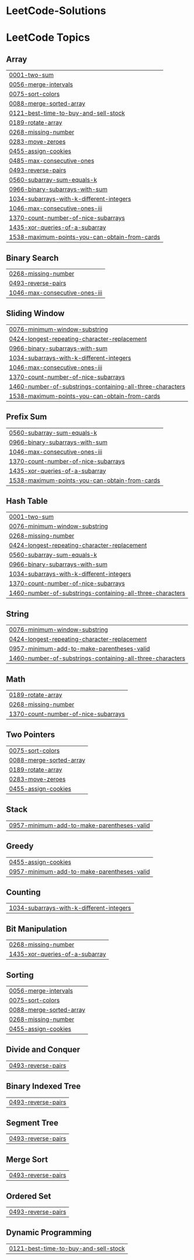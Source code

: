 # LeetCode-Solutions
<!---LeetCode Topics Start-->
# LeetCode Topics
## Array
|  |
| ------- |
| [0001-two-sum](https://github.com/someswar177/LeetCode-Solutions/tree/master/0001-two-sum) |
| [0056-merge-intervals](https://github.com/someswar177/LeetCode-Solutions/tree/master/0056-merge-intervals) |
| [0075-sort-colors](https://github.com/someswar177/LeetCode-Solutions/tree/master/0075-sort-colors) |
| [0088-merge-sorted-array](https://github.com/someswar177/LeetCode-Solutions/tree/master/0088-merge-sorted-array) |
| [0121-best-time-to-buy-and-sell-stock](https://github.com/someswar177/LeetCode-Solutions/tree/master/0121-best-time-to-buy-and-sell-stock) |
| [0189-rotate-array](https://github.com/someswar177/LeetCode-Solutions/tree/master/0189-rotate-array) |
| [0268-missing-number](https://github.com/someswar177/LeetCode-Solutions/tree/master/0268-missing-number) |
| [0283-move-zeroes](https://github.com/someswar177/LeetCode-Solutions/tree/master/0283-move-zeroes) |
| [0455-assign-cookies](https://github.com/someswar177/LeetCode-Solutions/tree/master/0455-assign-cookies) |
| [0485-max-consecutive-ones](https://github.com/someswar177/LeetCode-Solutions/tree/master/0485-max-consecutive-ones) |
| [0493-reverse-pairs](https://github.com/someswar177/LeetCode-Solutions/tree/master/0493-reverse-pairs) |
| [0560-subarray-sum-equals-k](https://github.com/someswar177/LeetCode-Solutions/tree/master/0560-subarray-sum-equals-k) |
| [0966-binary-subarrays-with-sum](https://github.com/someswar177/LeetCode-Solutions/tree/master/0966-binary-subarrays-with-sum) |
| [1034-subarrays-with-k-different-integers](https://github.com/someswar177/LeetCode-Solutions/tree/master/1034-subarrays-with-k-different-integers) |
| [1046-max-consecutive-ones-iii](https://github.com/someswar177/LeetCode-Solutions/tree/master/1046-max-consecutive-ones-iii) |
| [1370-count-number-of-nice-subarrays](https://github.com/someswar177/LeetCode-Solutions/tree/master/1370-count-number-of-nice-subarrays) |
| [1435-xor-queries-of-a-subarray](https://github.com/someswar177/LeetCode-Solutions/tree/master/1435-xor-queries-of-a-subarray) |
| [1538-maximum-points-you-can-obtain-from-cards](https://github.com/someswar177/LeetCode-Solutions/tree/master/1538-maximum-points-you-can-obtain-from-cards) |
## Binary Search
|  |
| ------- |
| [0268-missing-number](https://github.com/someswar177/LeetCode-Solutions/tree/master/0268-missing-number) |
| [0493-reverse-pairs](https://github.com/someswar177/LeetCode-Solutions/tree/master/0493-reverse-pairs) |
| [1046-max-consecutive-ones-iii](https://github.com/someswar177/LeetCode-Solutions/tree/master/1046-max-consecutive-ones-iii) |
## Sliding Window
|  |
| ------- |
| [0076-minimum-window-substring](https://github.com/someswar177/LeetCode-Solutions/tree/master/0076-minimum-window-substring) |
| [0424-longest-repeating-character-replacement](https://github.com/someswar177/LeetCode-Solutions/tree/master/0424-longest-repeating-character-replacement) |
| [0966-binary-subarrays-with-sum](https://github.com/someswar177/LeetCode-Solutions/tree/master/0966-binary-subarrays-with-sum) |
| [1034-subarrays-with-k-different-integers](https://github.com/someswar177/LeetCode-Solutions/tree/master/1034-subarrays-with-k-different-integers) |
| [1046-max-consecutive-ones-iii](https://github.com/someswar177/LeetCode-Solutions/tree/master/1046-max-consecutive-ones-iii) |
| [1370-count-number-of-nice-subarrays](https://github.com/someswar177/LeetCode-Solutions/tree/master/1370-count-number-of-nice-subarrays) |
| [1460-number-of-substrings-containing-all-three-characters](https://github.com/someswar177/LeetCode-Solutions/tree/master/1460-number-of-substrings-containing-all-three-characters) |
| [1538-maximum-points-you-can-obtain-from-cards](https://github.com/someswar177/LeetCode-Solutions/tree/master/1538-maximum-points-you-can-obtain-from-cards) |
## Prefix Sum
|  |
| ------- |
| [0560-subarray-sum-equals-k](https://github.com/someswar177/LeetCode-Solutions/tree/master/0560-subarray-sum-equals-k) |
| [0966-binary-subarrays-with-sum](https://github.com/someswar177/LeetCode-Solutions/tree/master/0966-binary-subarrays-with-sum) |
| [1046-max-consecutive-ones-iii](https://github.com/someswar177/LeetCode-Solutions/tree/master/1046-max-consecutive-ones-iii) |
| [1370-count-number-of-nice-subarrays](https://github.com/someswar177/LeetCode-Solutions/tree/master/1370-count-number-of-nice-subarrays) |
| [1435-xor-queries-of-a-subarray](https://github.com/someswar177/LeetCode-Solutions/tree/master/1435-xor-queries-of-a-subarray) |
| [1538-maximum-points-you-can-obtain-from-cards](https://github.com/someswar177/LeetCode-Solutions/tree/master/1538-maximum-points-you-can-obtain-from-cards) |
## Hash Table
|  |
| ------- |
| [0001-two-sum](https://github.com/someswar177/LeetCode-Solutions/tree/master/0001-two-sum) |
| [0076-minimum-window-substring](https://github.com/someswar177/LeetCode-Solutions/tree/master/0076-minimum-window-substring) |
| [0268-missing-number](https://github.com/someswar177/LeetCode-Solutions/tree/master/0268-missing-number) |
| [0424-longest-repeating-character-replacement](https://github.com/someswar177/LeetCode-Solutions/tree/master/0424-longest-repeating-character-replacement) |
| [0560-subarray-sum-equals-k](https://github.com/someswar177/LeetCode-Solutions/tree/master/0560-subarray-sum-equals-k) |
| [0966-binary-subarrays-with-sum](https://github.com/someswar177/LeetCode-Solutions/tree/master/0966-binary-subarrays-with-sum) |
| [1034-subarrays-with-k-different-integers](https://github.com/someswar177/LeetCode-Solutions/tree/master/1034-subarrays-with-k-different-integers) |
| [1370-count-number-of-nice-subarrays](https://github.com/someswar177/LeetCode-Solutions/tree/master/1370-count-number-of-nice-subarrays) |
| [1460-number-of-substrings-containing-all-three-characters](https://github.com/someswar177/LeetCode-Solutions/tree/master/1460-number-of-substrings-containing-all-three-characters) |
## String
|  |
| ------- |
| [0076-minimum-window-substring](https://github.com/someswar177/LeetCode-Solutions/tree/master/0076-minimum-window-substring) |
| [0424-longest-repeating-character-replacement](https://github.com/someswar177/LeetCode-Solutions/tree/master/0424-longest-repeating-character-replacement) |
| [0957-minimum-add-to-make-parentheses-valid](https://github.com/someswar177/LeetCode-Solutions/tree/master/0957-minimum-add-to-make-parentheses-valid) |
| [1460-number-of-substrings-containing-all-three-characters](https://github.com/someswar177/LeetCode-Solutions/tree/master/1460-number-of-substrings-containing-all-three-characters) |
## Math
|  |
| ------- |
| [0189-rotate-array](https://github.com/someswar177/LeetCode-Solutions/tree/master/0189-rotate-array) |
| [0268-missing-number](https://github.com/someswar177/LeetCode-Solutions/tree/master/0268-missing-number) |
| [1370-count-number-of-nice-subarrays](https://github.com/someswar177/LeetCode-Solutions/tree/master/1370-count-number-of-nice-subarrays) |
## Two Pointers
|  |
| ------- |
| [0075-sort-colors](https://github.com/someswar177/LeetCode-Solutions/tree/master/0075-sort-colors) |
| [0088-merge-sorted-array](https://github.com/someswar177/LeetCode-Solutions/tree/master/0088-merge-sorted-array) |
| [0189-rotate-array](https://github.com/someswar177/LeetCode-Solutions/tree/master/0189-rotate-array) |
| [0283-move-zeroes](https://github.com/someswar177/LeetCode-Solutions/tree/master/0283-move-zeroes) |
| [0455-assign-cookies](https://github.com/someswar177/LeetCode-Solutions/tree/master/0455-assign-cookies) |
## Stack
|  |
| ------- |
| [0957-minimum-add-to-make-parentheses-valid](https://github.com/someswar177/LeetCode-Solutions/tree/master/0957-minimum-add-to-make-parentheses-valid) |
## Greedy
|  |
| ------- |
| [0455-assign-cookies](https://github.com/someswar177/LeetCode-Solutions/tree/master/0455-assign-cookies) |
| [0957-minimum-add-to-make-parentheses-valid](https://github.com/someswar177/LeetCode-Solutions/tree/master/0957-minimum-add-to-make-parentheses-valid) |
## Counting
|  |
| ------- |
| [1034-subarrays-with-k-different-integers](https://github.com/someswar177/LeetCode-Solutions/tree/master/1034-subarrays-with-k-different-integers) |
## Bit Manipulation
|  |
| ------- |
| [0268-missing-number](https://github.com/someswar177/LeetCode-Solutions/tree/master/0268-missing-number) |
| [1435-xor-queries-of-a-subarray](https://github.com/someswar177/LeetCode-Solutions/tree/master/1435-xor-queries-of-a-subarray) |
## Sorting
|  |
| ------- |
| [0056-merge-intervals](https://github.com/someswar177/LeetCode-Solutions/tree/master/0056-merge-intervals) |
| [0075-sort-colors](https://github.com/someswar177/LeetCode-Solutions/tree/master/0075-sort-colors) |
| [0088-merge-sorted-array](https://github.com/someswar177/LeetCode-Solutions/tree/master/0088-merge-sorted-array) |
| [0268-missing-number](https://github.com/someswar177/LeetCode-Solutions/tree/master/0268-missing-number) |
| [0455-assign-cookies](https://github.com/someswar177/LeetCode-Solutions/tree/master/0455-assign-cookies) |
## Divide and Conquer
|  |
| ------- |
| [0493-reverse-pairs](https://github.com/someswar177/LeetCode-Solutions/tree/master/0493-reverse-pairs) |
## Binary Indexed Tree
|  |
| ------- |
| [0493-reverse-pairs](https://github.com/someswar177/LeetCode-Solutions/tree/master/0493-reverse-pairs) |
## Segment Tree
|  |
| ------- |
| [0493-reverse-pairs](https://github.com/someswar177/LeetCode-Solutions/tree/master/0493-reverse-pairs) |
## Merge Sort
|  |
| ------- |
| [0493-reverse-pairs](https://github.com/someswar177/LeetCode-Solutions/tree/master/0493-reverse-pairs) |
## Ordered Set
|  |
| ------- |
| [0493-reverse-pairs](https://github.com/someswar177/LeetCode-Solutions/tree/master/0493-reverse-pairs) |
## Dynamic Programming
|  |
| ------- |
| [0121-best-time-to-buy-and-sell-stock](https://github.com/someswar177/LeetCode-Solutions/tree/master/0121-best-time-to-buy-and-sell-stock) |
<!---LeetCode Topics End-->